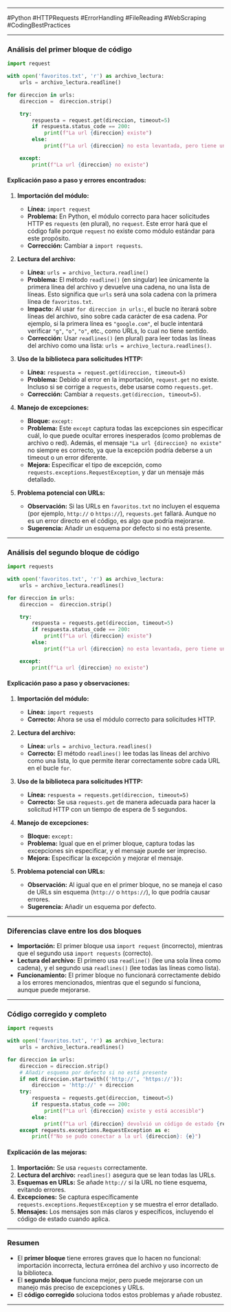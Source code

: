 
---

#Python #HTTPRequests #ErrorHandling #FileReading #WebScraping #CodingBestPractices

---
### **Análisis del primer bloque de código**


```python
import request

with open('favoritos.txt', 'r') as archivo_lectura:
    urls = archivo_lectura.readline()

for direccion in urls:
    direccion =  direccion.strip()

    try:
        respuesta = request.get(direccion, timeout=5)
        if respuesta.status_code == 200:
            print(f"La url {direccion} existe")
        else:
            print(f"La url {direccion} no esta levantada, pero tiene un codigo de estado")

    except:
        print(f"La url {direccion} no existe")
```

#### **Explicación paso a paso y errores encontrados:**

1. **Importación del módulo:**
   - **Línea:** `import request`
   - **Problema:** En Python, el módulo correcto para hacer solicitudes HTTP es `requests` (en plural), no `request`. Este error hará que el código falle porque `request` no existe como módulo estándar para este propósito.
   - **Corrección:** Cambiar a `import requests`.

2. **Lectura del archivo:**
   - **Línea:** `urls = archivo_lectura.readline()`
   - **Problema:** El método `readline()` (en singular) lee únicamente la primera línea del archivo y devuelve una cadena, no una lista de líneas. Esto significa que `urls` será una sola cadena con la primera línea de `favoritos.txt`.
   - **Impacto:** Al usar `for direccion in urls:`, el bucle no iterará sobre líneas del archivo, sino sobre cada carácter de esa cadena. Por ejemplo, si la primera línea es `"google.com"`, el bucle intentará verificar `"g"`, `"o"`, `"o"`, etc., como URLs, lo cual no tiene sentido.
   - **Corrección:** Usar `readlines()` (en plural) para leer todas las líneas del archivo como una lista: `urls = archivo_lectura.readlines()`.

3. **Uso de la biblioteca para solicitudes HTTP:**
   - **Línea:** `respuesta = request.get(direccion, timeout=5)`
   - **Problema:** Debido al error en la importación, `request.get` no existe. Incluso si se corrige a `requests`, debe usarse como `requests.get`.
   - **Corrección:** Cambiar a `requests.get(direccion, timeout=5)`.

4. **Manejo de excepciones:**
   - **Bloque:** `except:`
   - **Problema:** Este `except` captura todas las excepciones sin especificar cuál, lo que puede ocultar errores inesperados (como problemas de archivo o red). Además, el mensaje `"La url {direccion} no existe"` no siempre es correcto, ya que la excepción podría deberse a un timeout o un error diferente.
   - **Mejora:** Especificar el tipo de excepción, como `requests.exceptions.RequestException`, y dar un mensaje más detallado.

5. **Problema potencial con URLs:**
   - **Observación:** Si las URLs en `favoritos.txt` no incluyen el esquema (por ejemplo, `http://` o `https://`), `requests.get` fallará. Aunque no es un error directo en el código, es algo que podría mejorarse.
   - **Sugerencia:** Añadir un esquema por defecto si no está presente.

---

### **Análisis del segundo bloque de código**


```python
import requests

with open('favoritos.txt', 'r') as archivo_lectura:
    urls = archivo_lectura.readlines()

for direccion in urls:
    direccion =  direccion.strip()

    try:
        respuesta = requests.get(direccion, timeout=5)
        if respuesta.status_code == 200:
            print(f"La url {direccion} existe")
        else:
            print(f"La url {direccion} no esta levantada, pero tiene un codigo de estado")

    except:
        print(f"La url {direccion} no existe")
```

#### **Explicación paso a paso y observaciones:**

1. **Importación del módulo:**
   - **Línea:** `import requests`
   - **Correcto:** Ahora se usa el módulo correcto para solicitudes HTTP.

2. **Lectura del archivo:**
   - **Línea:** `urls = archivo_lectura.readlines()`
   - **Correcto:** El método `readlines()` lee todas las líneas del archivo como una lista, lo que permite iterar correctamente sobre cada URL en el bucle `for`.

3. **Uso de la biblioteca para solicitudes HTTP:**
   - **Línea:** `respuesta = requests.get(direccion, timeout=5)`
   - **Correcto:** Se usa `requests.get` de manera adecuada para hacer la solicitud HTTP con un tiempo de espera de 5 segundos.

4. **Manejo de excepciones:**
   - **Bloque:** `except:`
   - **Problema:** Igual que en el primer bloque, captura todas las excepciones sin especificar, y el mensaje puede ser impreciso.
   - **Mejora:** Especificar la excepción y mejorar el mensaje.

5. **Problema potencial con URLs:**
   - **Observación:** Al igual que en el primer bloque, no se maneja el caso de URLs sin esquema (`http://` o `https://`), lo que podría causar errores.
   - **Sugerencia:** Añadir un esquema por defecto.

---

### **Diferencias clave entre los dos bloques**

- **Importación:** El primer bloque usa `import request` (incorrecto), mientras que el segundo usa `import requests` (correcto).
- **Lectura del archivo:** El primero usa `readline()` (lee una sola línea como cadena), y el segundo usa `readlines()` (lee todas las líneas como lista).
- **Funcionamiento:** El primer bloque no funcionará correctamente debido a los errores mencionados, mientras que el segundo sí funciona, aunque puede mejorarse.

---

### **Código corregido y completo**


```python
import requests

with open('favoritos.txt', 'r') as archivo_lectura:
    urls = archivo_lectura.readlines()

for direccion in urls:
    direccion = direccion.strip()
    # Añadir esquema por defecto si no está presente
    if not direccion.startswith(('http://', 'https://')):
        direccion = 'http://' + direccion
    try:
        respuesta = requests.get(direccion, timeout=5)
        if respuesta.status_code == 200:
            print(f"La url {direccion} existe y está accesible")
        else:
            print(f"La url {direccion} devolvió un código de estado {respuesta.status_code}")
    except requests.exceptions.RequestException as e:
        print(f"No se pudo conectar a la url {direccion}: {e}")
```

#### **Explicación de las mejoras:**

1. **Importación:** Se usa `requests` correctamente.
2. **Lectura del archivo:** `readlines()` asegura que se lean todas las URLs.
3. **Esquemas en URLs:** Se añade `http://` si la URL no tiene esquema, evitando errores.
4. **Excepciones:** Se captura específicamente `requests.exceptions.RequestException` y se muestra el error detallado.
5. **Mensajes:** Los mensajes son más claros y específicos, incluyendo el código de estado cuando aplica.

---

### **Resumen**

- El **primer bloque** tiene errores graves que lo hacen no funcional: importación incorrecta, lectura errónea del archivo y uso incorrecto de la biblioteca.
- El **segundo bloque** funciona mejor, pero puede mejorarse con un manejo más preciso de excepciones y URLs.
- El **código corregido** soluciona todos estos problemas y añade robustez.

---





